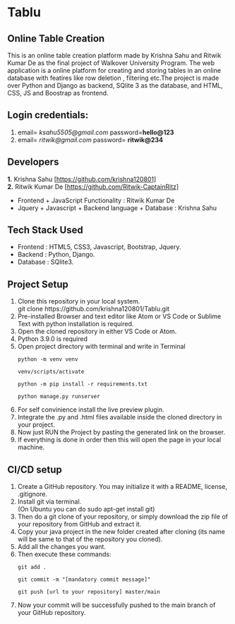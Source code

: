 # Tablu

## Online Table Creation
This is an online table creation platform made by Krishna Sahu and Ritwik Kumar De as the final project of Walkover University Program. The web application is a online platform for creating and storing tables in an online database with featires like row deletion , filtering etc.The project is made over Python and Django as backend, SQlite 3 as the database, and HTML, CSS, JS and Boostrap as frontend.
## Login credentials:
1.  email= _ksahu5505@gmail.com_
    password=**hello@123**
2. email= _ritwik@gmail.com_
    password= **ritwik@234**

## Developers
**1.** Krishna Sahu [https://github.com/krishna120801]<br>
**2.** Ritwik Kumar De [https://github.com/Ritwik-CaptainRitz]<br>
<ul>
<li>Frontend + JavaScript Functionality : Ritwik Kumar De
<li>Jquery + Javascript + Backend language + Database : Krishna Sahu
</ul>

## Tech Stack Used
<ul>
<li>Frontend : HTML5, CSS3, Javascript, Bootstrap, Jquery.
<li>Backend : Python, Django.
<li>Database : SQlite3.
</ul>

## Project Setup
<ol>
<li>Clone this repository in your local system. <br>
git clone https://github.com/krishna120801/Tablu.git <br>
<li>Pre-installed Browser and text editor like Atom or VS Code or Sublime Text with python installation is required. <br>
<li>Open the cloned repository in either VS Code or Atom. <br>
<li>Python 3.9.0 is required
<li>Open project directory with terminal and write in Terminal<br>

```
python -m venv venv

venv/scripts/activate

python -m pip install -r requirements.txt

python manage.py runserver
```
<li>For self convinience install the live preview plugin. <br>
<li>Integrate the .py and .html files available inside the cloned directory in your project. <br>
<li>Now just RUN the Project by pasting the generated link on the browser. <br>
<li>If everything is done in order then this will open the page in your local machine. <br>
</ol>

## CI/CD setup
<ol>
<li>Create a GitHub repository. You may initialize it with a README, license, .gitignore. <br>
<li> Install git via terminal. <br>
(On Ubuntu you can do sudo apt-get install git) <br>
<li> Then do a git clone of your repository, or simply download the zip file of your repository from GitHub and extract it.<br>
<li> Copy your java project in the new folder created after cloning (its name will be same to that of the repository you cloned). <br>
<li> Add all the changes you want. <br>
<li> Then execute these commands:

```
git add . 

git commit -m "[mandatory commit message]" 

git push [url to your repository] master/main 
```
<li> Now your commit will be successfully pushed to the main branch of your GitHub repository.
